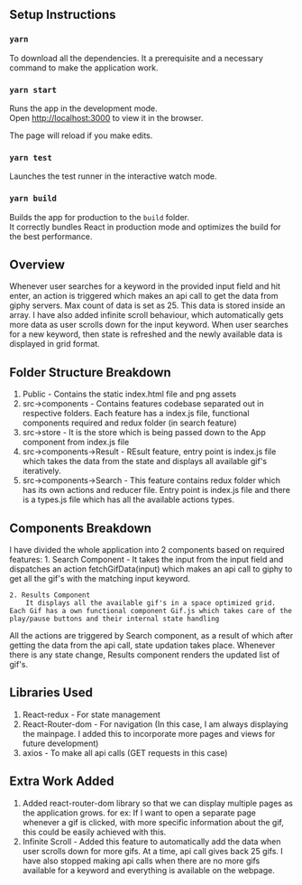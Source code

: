 ## Setup Instructions
### `yarn`
To download all the dependencies. It a prerequisite and a necessary command to make the application work.

### `yarn start`
Runs the app in the development mode.<br />
Open [http://localhost:3000](http://localhost:3000) to view it in the browser.

The page will reload if you make edits.<br />

### `yarn test`
Launches the test runner in the interactive watch mode.<br />

### `yarn build`
Builds the app for production to the `build` folder.<br />
It correctly bundles React in production mode and optimizes the build for the best performance.

## Overview
Whenever user searches for a keyword in the provided input field and hit enter, an action is triggered which makes an api call to get the data from giphy servers. Max count of data is set as 25. This data is stored inside an array. I have also added infinite scroll behaviour, which automatically gets more data as user scrolls down for the input keyword. 
When user searches for a new keyword, then state is refreshed and the newly available data is displayed in grid format.

## Folder Structure Breakdown
1. Public - Contains the static index.html file and png assets
2. src->components - Contains features codebase separated out in respective folders. Each feature has a index.js file, functional components required and redux folder (in search feature)
3. src->store - It is the store which is being passed down to the App component from index.js file
4. src->components->Result - REsult feature, entry point is index.js file which takes the data from the state and displays all available gif's iteratively.
5. src->components->Search - This feature contains redux folder which has its own actions and reducer file. Entry point is index.js file and there is a types.js file which has all the available actions types.


## Components Breakdown

I have divided the whole application into 2 components based on required features:
    1. Search Component
        - It takes the input from the input field and dispatches an action fetchGifData(input) which makes an api call to giphy     to get all the gif's with the matching input keyword.

    2. Results Component
        It displays all the available gif's in a space optimized grid. Each Gif has a own functional component Gif.js which takes care of the play/pause buttons and their internal state handling

All the actions are triggered by Search component, as a result of which after getting the data from the api call, state updation takes place. Whenever there is any state change, Results component renders the updated list of gif's.
    
## Libraries Used
1. React-redux - For state management
2. React-Router-dom - For navigation (In this case, I am always displaying the mainpage. I added this to incorporate more pages and views for future development)
3. axios - To make all api calls (GET requests in this case)

## Extra Work Added
1. Added react-router-dom library so that we can display multiple pages as the application grows. for ex: If I want to open a separate page whenever a gif is clicked, with more specific information about the gif, this could be easily achieved with this.
2. Infinite Scroll - Added this feature to automatically add the data when user scrolls down for more gifs. At a time, api call gives back 25 gifs. I have also stopped making api calls when there are no more gifs available for a keyword and everything is available on the webpage.
